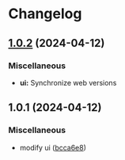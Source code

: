 # Changelog

## [1.0.2](https://github.com/cmmmli/monorepo-release-test/compare/ui-v1.0.1...ui-v1.0.2) (2024-04-12)


### Miscellaneous

* **ui:** Synchronize web versions

## 1.0.1 (2024-04-12)


### Miscellaneous

* modify ui ([bcca6e8](https://github.com/cmmmli/monorepo-release-test/commit/bcca6e88b5d2ca840a5b0a2c757167c0835d19aa))
